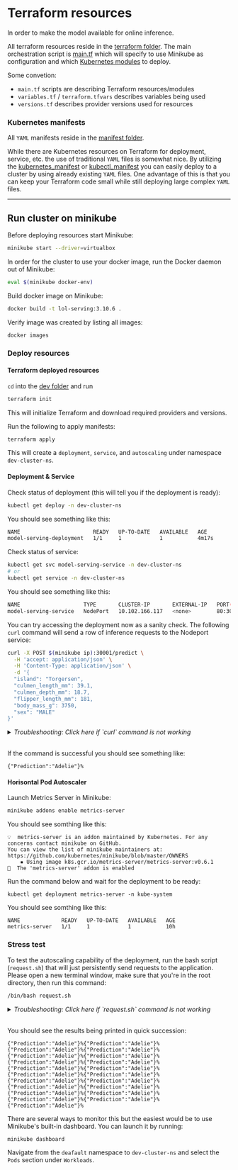 # Terraform resources

In order to make the model available for online inference.

All terraform resources reside in the [terraform folder](/terraform/). The main orchestration script is [main.tf](/terraform/environment/dev/main.tf) which will specify to use Minikube as configuration and which [Kubernetes modules](/terraform/modules/kubernetes/main.tf) to deploy.

Some convetion:

* `main.tf` scripts are describing Terraform resources/modules
* `variables.tf` / `terraform.tfvars` describes variables being used
* `versions.tf` describes provider versions used for resources

### Kubernetes manifests

All `YAML` manifests reside in the [manifest folder](/terraform/modules/kubernetes/manifests/).

While there are Kubernetes resources on Terraform for deployment, service, etc. the use of traditional `YAML` files is somewhat nice. By utilizing the [kubernetes_manifest](https://registry.terraform.io/providers/hashicorp/kubernetes/latest/docs/resources/manifest) or [kubectl_manifest](https://registry.terraform.io/providers/gavinbunney/kubectl/latest/docs/resources/kubectl_manifest) you can easily deploy to a cluster by using already existing `YAML` files. One advantage of this is that you can keep your Terraform code small while still deploying large complex `YAML` files.

---

## Run cluster on minikube

Before deploying resources start Minikube:

```bash
minikube start --driver=virtualbox
```

In order for the cluster to use your docker image, run the Docker daemon out of Minikube:

```bash
eval $(minikube docker-env)
```

Build docker image on Minikube:

```bash
docker build -t lol-serving:3.10.6 .
```

Verify image was created by listing all images:

```bash
docker images
```

### Deploy resources

#### Terraform deployed resources

`cd` into the [dev folder](/terraform/environment/dev/) and run

```bash
terraform init
```

This will initialize Terraform and download required providers and versions.

Run the following to apply manifests:

```bash
terraform apply
```

This will create a `deployment`, `service`, and `autoscaling` under namespace `dev-cluster-ns`.

#### Deployment & Service

Check status of deployment (this will tell you if the deployment is ready):

```bash
kubectl get deploy -n dev-cluster-ns
```

You should see something like this:

```bash
NAME                       READY   UP-TO-DATE   AVAILABLE   AGE
model-serving-deployment   1/1     1            1           4m17s
```

Check status of service:

```bash
kubectl get svc model-serving-service -n dev-cluster-ns
# or
kubectl get service -n dev-cluster-ns
```

You should see something like this:

```bash
NAME                    TYPE       CLUSTER-IP       EXTERNAL-IP   PORT(S)        AGE
model-serving-service   NodePort   10.102.166.117   <none>        80:30001/TCP   5m36s
```

You can try accessing the deployment now as a sanity check. The following `curl` command will send a row of inference requests to the Nodeport service:

```bash
curl -X POST $(minikube ip):30001/predict \
  -H 'accept: application/json' \
  -H 'Content-Type: application/json' \
  -d '{
  "island": "Torgersen",
  "culmen_length_mm": 39.1,
  "culmen_depth_mm": 18.7,
  "flipper_length_mm": 181,
  "body_mass_g": 3750,
  "sex": "MALE"
}'
```

<details>
<summary> <i> Troubleshooting: Click here if `curl` command is not working </i> </summary>

Please run this command in a separate window: `minikube service model-serving-service -n dev-cluster-ns`. You will see an output like below:

```shell
|----------------|-----------------------|-----------------------|---------------------------|
|   NAMESPACE    |         NAME          |      TARGET PORT      |            URL            |
|----------------|-----------------------|-----------------------|---------------------------|
| dev-cluster-ns | model-serving-service | model-serving-http/80 | http://192.168.49.2:30001 |
|----------------|-----------------------|-----------------------|---------------------------|
🏃  Starting tunnel for service model-serving-service.
|----------------|-----------------------|-------------|------------------------|
|   NAMESPACE    |         NAME          | TARGET PORT |          URL           |
|----------------|-----------------------|-------------|------------------------|
| dev-cluster-ns | model-serving-service |             | http://127.0.0.1:49688 |
|----------------|-----------------------|-------------|------------------------|
🎉  Opening service dev-cluster-ns/model-serving-service in default browser...
❗  Because you are using a Docker driver on darwin, the terminal needs to be open to run it.
```

This opens a tunnel to your service with a random port. Grab the URL at the bottom right box and use it in the curl command like this:

```bash
curl -X POST http://127.0.0.1:49688/predict \
  -H 'accept: application/json' \
  -H 'Content-Type: application/json' \
  -d '{
  "island": "Torgersen",
  "culmen_length_mm": 39.1,
  "culmen_depth_mm": 18.7,
  "flipper_length_mm": 181,
  "body_mass_g": 3750,
  "sex": "MALE"
}'
```

</details>
<br>

If the command is successful you should see something like:

```shell
{"Prediction":"Adelie"}%
```

#### Horisontal Pod Autoscaler

Launch Metrics Server in Minikube:

```bash
minikube addons enable metrics-server
```

You should see somthing like this:

```shell
💡  metrics-server is an addon maintained by Kubernetes. For any concerns contact minikube on GitHub.
You can view the list of minikube maintainers at: https://github.com/kubernetes/minikube/blob/master/OWNERS
    ▪ Using image k8s.gcr.io/metrics-server/metrics-server:v0.6.1
🌟  The 'metrics-server' addon is enabled
```

Run the command below and wait for the deployment to be ready:

```shell
kubectl get deployment metrics-server -n kube-system
```

You should see somthing like this:

```shell
NAME             READY   UP-TO-DATE   AVAILABLE   AGE
metrics-server   1/1     1            1           10h
```

### Stress test

To test the autoscaling capability of the deployment, run the bash script (`request.sh`) that will just persistently send requests to the application. Please open a new terminal window, make sure that you're in the root directory, then run this command:

```bash
/bin/bash request.sh
```

<details>
<summary> <i> Troubleshooting: Click here if `request.sh` command is not working </i> </summary>

If you experience a similar problem as when trying to send request with `$(minikube ip):3001` modify `request.sh` as follows:

```bash
do curl -X POST http://127.0.0.1:49688/predict \
  -H 'accept: application/json' \
  -H 'Content-Type: application/json' \
  -d '{
  "island": "Torgersen",
  "culmen_length_mm": 39.1,
  "culmen_depth_mm": 18.7,
  "flipper_length_mm": 181,
  "body_mass_g": 3750,
  "sex": "MALE"
}';
```

Remember this requires your tunnel to be open.

</details>
<br>

You should see the results being printed in quick succession:

```shell
{"Prediction":"Adelie"}%{"Prediction":"Adelie"}%{"Prediction":"Adelie"}%{"Prediction":"Adelie"}%{"Prediction":"Adelie"}%{"Prediction":"Adelie"}%{"Prediction":"Adelie"}%{"Prediction":"Adelie"}%{"Prediction":"Adelie"}%{"Prediction":"Adelie"}%{"Prediction":"Adelie"}%{"Prediction":"Adelie"}%{"Prediction":"Adelie"}%{"Prediction":"Adelie"}%{"Prediction":"Adelie"}%{"Prediction":"Adelie"}%{"Prediction":"Adelie"}%{"Prediction":"Adelie"}%{"Prediction":"Adelie"}%{"Prediction":"Adelie"}%{"Prediction":"Adelie"}%
```

There are several ways to monitor this but the easiest would be to use Minikube's built-in dashboard. You can launch it by running:

```bash
minikube dashboard
```

Navigate from the `deafault` namespace to `dev-cluster-ns` and select the `Pods` section under `Workloads`.